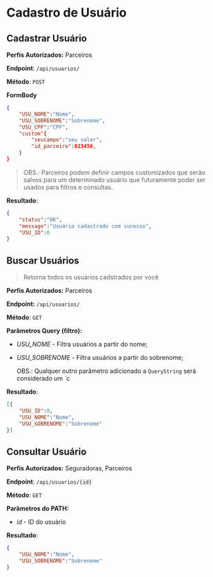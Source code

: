 # Cadastro de Usuário



## Cadastrar Usuário

**Perfis Autorizados:**  Parceiros

**Endpoint**: `/api/usuarios/`

**Método**:  `POST`

**FormBody**

```json
{
    "USU_NOME":"Nome",
    "USU_SOBRENOME":"Sobrenome",
    "USU_CPF":"CPF",
    "custom"{
		"seucampo":"seu valor",
    	"id_parceiro":023456,
	}
}
```



>  OBS.: Parceiros podem definir campos customizados que serão salvos para um determinado usuário que futuramente poder ser usados para filtros e consultas.



**Resultado**: 

```json
{
    "status":"OK",
    "message":"Usuário cadastrado com sucesso",
    "USU_ID":0
}

```



## Buscar Usuários

> Retorna todos os usuários cadstrados por você

**Perfis Autorizados:** Parceiros

**Endpoint:** `/api/usuarios/`

**Método**:  `GET`

**Parâmetros Query (filtro):** 

- *USU_NOME*  - Filtra usuários a partir do nome;
- *USU_SOBRENOME* - Filtra usuários a partir do sobrenome;

  OBS.: Qualquer outro parâmetro adicionado a `QueryString` será considerado um `c



**Resultado**: 

```json
[{
    "USU_ID":0,
    "USU_NOME":"Nome",
    "USU_SOBRENOME":"Sobrenome"
}]
```



## Consultar Usuário

**Perfis Autorizados:** Seguradoras, Parceiros

**Endpoint**: `/api/usuarios/{id}`

**Método**:  `GET`

**Parâmetros do PATH:** 

- *id* - ID do usuário

**Resultado**: 

```json
{
    "USU_NOME":"Nome",
    "USU_SOBRENOME":"Sobrenome"
}
```





